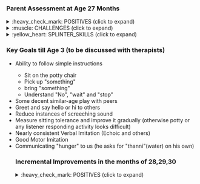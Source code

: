
### Parent Assessment at Age 27 Months

<details><summary> :heavy_check_mark: POSITIVES (click to expand) </summary>
 
 <br>
  
 <ul>
  <li><b>Social </b>
   <ul>
    <li>Does the faint cute/fake smile at us to get what he wants</li>
    <li>Laughs well when we do tickling ("nandu urudu nari urudu")</li><li>Plays "kanum kanum"(peek-a-boo) with parents</li>
    <li>Does "pudinga pudinga"(chase) game with a neighborhood kid (we would have to say the words "pudinga pudinga")</li>
    <li>Likes father and mother cuddling/hugging</li><li>Does not flinch when other close relatives pat or hold hands</li>
   </ul>
  </li>
  <li><b>Expressive Communication </b>
   <ul>
    <li>Does manding (requesting for his needs) with 5-10 verbs and 50+ nouns (1 word or 2 words) </li>
    <li>can point and ask what he wants</li>
   </ul>
  </li>
  <li><b>Receptive Communication </b>
   <ul>
    <li>Listens and does things that he has motivation to do </li>
    <ul>
     <li> Responds to "take your (bath) tub", "Take your shoe", "bring shorts" </li>
    </ul>
   </ul>
  </li>
  <li><b>Behavioural </b>
   <ul>
    <li>Have taught him to imitate a set of "Dhuruv epidi?" (how does Dhuruv hiccup|cough|head scratch,etc.,)</li>
    <li>Does not exhibit following self-stimulatory behavior:</li>
    <ul>
     <li>No finger twirling (occassional hand flapping when seeing exciting thing is worrying!)</li>
     <li>No rocking</li>
     <li>Minimal rare and short spinning; not continuously</li>
     <li>No head banging/beating him with somthing to feel it</li>
     <li>No humming</li>
    </ul>
    <li>No routines or rituals; Quite flexible</li>
    <li>Decent adherence to virus mask (surgical or cloth)</li>
    <li>Happily sings some portions of following rhymes when happy:</li>
    <ul>
     <li>"row row row your boat"</li>
     <li>"wheels on the bus"</li>
     <li>"ants go marching" (sings this when seeing ants)</li>
     <li>"rain rain go away" (sings when raining)</li>
     <li>"shark do do do"</li>
     <li>and a few more</li>
    </ul><li>Not a fussy eater</li>
    <ul>
     <li>Likes corn, biscuits, banana more</li>
    </ul>
    <li>Not difficult to cut his nails</li>
    <li>Did not cry the last time a hair cut was done (was feeling uncomfortable but manageably distracted with favorite cartoon </li>
    <li>Likes & verbally asks for following TV/Video Programs</li>
    <ul>
     <li>"Peppa Pig"</li>
     <li>"Zootopia" (movie and song)</li>
     <li>"Scrat" in Ice Age franchise</li>
     <li>"cocomelon" (YouTube channel)</li>
     <li>"English sing sing" YouTube channel</li>
     <li>"kiddopedia" YouTube channel</li>
     <li>Movie songs: "Ghumar", "dol baje"</li>
     <li>says "Show pictures (of) `any_animal_or_planet_or_bird_he_likes`"</li>
     <li>says "Play `any_animal_or_bird_or_vehile` sound"</li>
    </ul>
   </ul>
  </li>
  <li><b>Motor Skills and Motor Imitation</b>
   <ul>
    <li>No problem with fine or gross motor skills</li>
    <li>Can throw ball over head, can kick ball well</li>
    <li>Plays ball with parents (responds to throw the ball; catch the ball with some happiness/excitement)</li>
    <li>Will do & sing "wiggle and shake", "touch the sky", "jump up high"(still not able to jump both legs up together), "touch your feet"</li>
   </ul>
  </li>
 </ul>
  
</details>

<details><summary> :muscle: CHALLENGES (click to expand) </summary>
 
 <br>
 
 <ul>
  <li><b>Social Skills</b>
   <ul>
    <li>Hand-flapping when excited (especially while seeing things he likes)</li>
    <li>Screams when excited</li>
    <li>Runs in the hall for at most a few min continuously when excited while he watches his cartoon</li>
    <li>Inconsistent "Hi", "Good Bye", "Hello".</li>
    <li>Inconsistent response to name calling</li>
    <ul>
     <li>Will turn when you say "Dhuruv biscuit|corn" but ignore you otherwise</li>
     <li>Assuming he has not seen me for 1+ hours, he will look for me when I call him</li>
     <li>Ignores when he knows who the person is calling him</li>
    </ul>
    <li>Eye contact is there but intent to communicate is not there</li>
    <li>Joint attention possible on the subject of his interest</li>
    <ul>
     <li>"Hey anga paru, police car|fire|truck"</li>
     <li>Dhuruv, anga paru "star | moon"</li>
    </ul>
   </ul>
  </li>
  <li><b>Expressive Communication Skills</b>
   <ul>
    <li>Says three word sentences like "brush your teeth", "wash your hands","catch the ball" but just as labels of an action</li>
    <li>Two-step dialogue difficult until it is about his favorite activity</li>
   </ul>
  </li>
  <li><b>Receptive Communication Skills</b>
   <ul>
    <li>Not able to make him follow easier instruction like "give <something> to Appa", "put it there"</li>
    <li>Difficult making him understand/calm him <br> by saying that his request will be satisfied<br>after a small activity</li>
    <li>Two-step dialogue difficult until it is about his favorite activity</li>
   </ul>
  </li>
  <li><b>Behavioural Skills</b>
   <ul>
    <li>Not frequent but observed: Hand-flapping when excited (especially while seeing things he likes; observant when he watches one of his favorites "scrat")</li>
    <li>Screams when excited</li>
    <li>Repeats the sound like "yaamy yammmy (4 to 10 times)" (not the happy "yummy") when we deny or change what he enjoys</li>
    <li>Runs in the hall for at most a few min continuously when excited while he watches his cartoon</li>
    <li>May not "always" wait for our approval nod when doing something new</li>
    <li>Entire hand-flapping when excited (especially while seeing things he likes)</li>
    <li>Does not do pretend play</li>
    <li>Lines up cars (not so upset when we break the line)</li>
    <li>Observes the wheels of a car but also makes normal car sounds, pushes it, run on walls like regular kids I guess, etc., <br> (does not flip the car and just rotate the wheel)</li>
    <li>Collects similar looking objects (sometimes obsessed to collect everything but manageable tantrum)</li>
   </ul>
  </li>
  <li><b>Motor Skills and Motor Imitation</b>
   <ul>
    <li>Won't look and repeat our action like squat and get up (unless he wants to)</li>
   </ul> 
 </ul>
  
   
</details>

<details><summary> :yellow_heart: SPLINTER_SKILLS (click to expand) </summary>

 <br>
 <ul>
  <li>Letters and Numbers</li>
  <ul>
   <li> Knows to recite A-Z (says 2-3 words for each character)</li>
   <li>1-29 (can count too),20-0(reverse)</li>
   <li>Tamil letters Aa to Akku, when prodded</li>
   <li>Can spell letters in a shop hoarding or building block (for e.g.: spells "B.A.K.E.R.Y" but does not say 'bakery' yet </li>
  </ul>
  <li>Identify main body parts, Colors, Shapes, Fruits, Vegetables, Animals, Birds (with sounds) </li>
  <ul><li> Can identify the difference between triangle, rectangle, square, pentagon; Knows "Crescent" or "cross" or "diamond"</li></ul>
  <li>Sunday to Saturday</li>
  <li>Planets of Solar System</li>
  <li>Different Vehicles</li>
  <li>Sa .. re .. .ga .. ma</li>
 </ul>
 
 
</details>


### Key Goals till Age 3 (to be discussed with therapists)

<ul>
 <li>Ability to follow simple instructions</li>
  <ul>
   <li>Sit on the potty chair</li>
   <li>Pick up "something"</li>
   <li>bring "something"</li>
   <li>Understand "No", "wait" and "stop"</li>
  </ul>
 <li>Some decent similar-age play with peers</li>
 <li>Greet and say hello or hi to others</li>
 <li>Reduce instances of screeching sound</li>
 <li>Measure sitting tolerance and improve it gradually (otherwise potty or any listener responding activity looks difficult)</li>
 <li>Nearly consistent Verbal Imitation (Echoic and others)</li>
 <li>Good Motor Imitation</li>
 <li>Communicating "hunger" to us (he asks for "thanni"(water) on his own)</li>
 
 
### Incremental Improvements in the months of 28,29,30
<details><summary> :heavy_check_mark: POSITIVES (click to expand) </summary>
 
 <br>
  
 <ul>
  <li><b>Social </b>
   <ul>
    <li>Voluntarily asks for hugs to parents and comes to hug us when hands are extended</li>
    <li>Does Hi-Five now with parents since end of 27th month (training for fist bump where in he is holding the fist)</li>
    <li>When people say hi/hello, he is looking at their face and not reacting and not waving back. </li>
   </ul>
 
